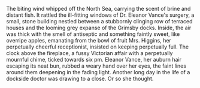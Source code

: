 The biting wind whipped off the North Sea, carrying the scent of brine and distant fish. It rattled the ill-fitting windows of Dr. Eleanor Vance's surgery, a small, stone building nestled between a stubbornly clinging row of terraced houses and the looming grey expanse of the Grimsby docks. Inside, the air was thick with the smell of antiseptic and something faintly sweet, like overripe apples, emanating from the bowl of fruit Mrs. Higgins, her perpetually cheerful receptionist, insisted on keeping perpetually full.  The clock above the fireplace, a fussy Victorian affair with a perpetually mournful chime, ticked towards six pm. Eleanor Vance, her auburn hair escaping its neat bun, rubbed a weary hand over her eyes, the faint lines around them deepening in the fading light.  Another long day in the life of a dockside doctor was drawing to a close. Or so she thought.

